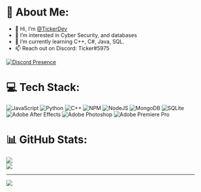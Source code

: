 # 💫 About Me:
- 👋 Hi, I’m [@TickerDev](https://github.com/TickerDev)
- 👀 I’m interested in Cyber Security, and databases
- 🌱 I’m currently learning C++, C#, Java, SQL.
- 📫 Reach out on Discord: Ticker#5975

[![Discord Presence](https://lanyard.cnrad.dev/api/470957190069616647)](https://discord.com/users/470957190069616647)

# 💻 Tech Stack:
![JavaScript](https://img.shields.io/badge/javascript-%23323330.svg?style=for-the-badge&logo=javascript&logoColor=%23F7DF1E) ![Python](https://img.shields.io/badge/python-3670A0?style=for-the-badge&logo=python&logoColor=ffdd54) ![C++](https://img.shields.io/badge/c++-%2300599C.svg?style=for-the-badge&logo=c%2B%2B&logoColor=white) ![NPM](https://img.shields.io/badge/NPM-%23000000.svg?style=for-the-badge&logo=npm&logoColor=white) ![NodeJS](https://img.shields.io/badge/node.js-6DA55F?style=for-the-badge&logo=node.js&logoColor=white) ![MongoDB](https://img.shields.io/badge/MongoDB-%234ea94b.svg?style=for-the-badge&logo=mongodb&logoColor=white) ![SQLite](https://img.shields.io/badge/sqlite-%2307405e.svg?style=for-the-badge&logo=sqlite&logoColor=white) ![Adobe After Effects](https://img.shields.io/badge/Adobe%20After%20Effects-9999FF.svg?style=for-the-badge&logo=Adobe%20After%20Effects&logoColor=white) ![Adobe  Photoshop](https://img.shields.io/badge/adobephotoshop-%2331A8FF.svg?style=for-the-badge&logo=adobephotoshop&logoColor=white) ![Adobe Premiere Pro](https://img.shields.io/badge/Adobe%20Premiere%20Pro-9999FF.svg?style=for-the-badge&logo=Adobe%20Premiere%20Pro&logoColor=white)
# 📊 GitHub Stats:
![](https://github-readme-streak-stats.herokuapp.com/?user=TickerDev&theme=dark&hide_border=false)<br/>
![](https://github-readme-stats.vercel.app/api/top-langs/?username=TickerDev&theme=dark&hide_border=false&include_all_commits=true&count_private=false&layout=compact)


---
[![](https://visitcount.itsvg.in/api?id=TickerDev&icon=0&color=0)](https://visitcount.itsvg.in)


  
<!-- Proudly stolen from ShonDevelopment ( https://github.com/ShonDevelopment ) hopefully he will not hate me for this ;-; -->
